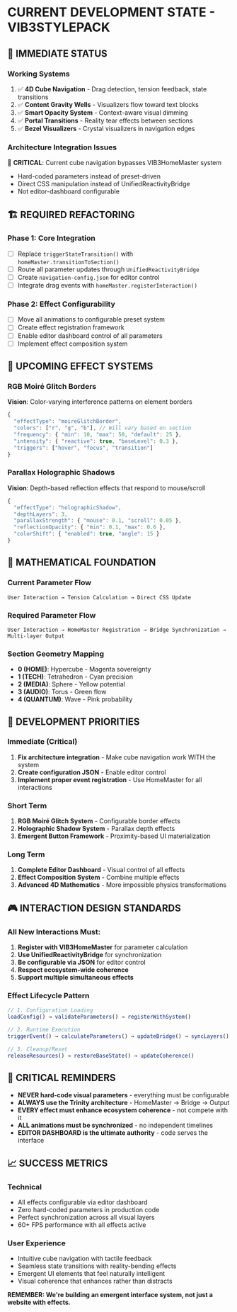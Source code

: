 # CURRENT DEVELOPMENT STATE - VIB3STYLEPACK

## 🎯 **IMMEDIATE STATUS**

### **Working Systems**
1. ✅ **4D Cube Navigation** - Drag detection, tension feedback, state transitions
2. ✅ **Content Gravity Wells** - Visualizers flow toward text blocks  
3. ✅ **Smart Opacity System** - Context-aware visual dimming
4. ✅ **Portal Transitions** - Reality tear effects between sections
5. ✅ **Bezel Visualizers** - Crystal visualizers in navigation edges

### **Architecture Integration Issues**
🚨 **CRITICAL**: Current cube navigation bypasses VIB3HomeMaster system
- Hard-coded parameters instead of preset-driven
- Direct CSS manipulation instead of UnifiedReactivityBridge
- Not editor-dashboard configurable

## 🏗️ **REQUIRED REFACTORING**

### **Phase 1: Core Integration** 
- [ ] Replace `triggerStateTransition()` with `homeMaster.transitionToSection()`
- [ ] Route all parameter updates through `UnifiedReactivityBridge`
- [ ] Create `navigation-config.json` for editor control
- [ ] Integrate drag events with `homeMaster.registerInteraction()`

### **Phase 2: Effect Configurability**
- [ ] Move all animations to configurable preset system
- [ ] Create effect registration framework
- [ ] Enable editor dashboard control of all parameters
- [ ] Implement effect composition system

## 🎨 **UPCOMING EFFECT SYSTEMS**

### **RGB Moiré Glitch Borders**
**Vision**: Color-varying interference patterns on element borders
```javascript
{
  "effectType": "moireGlitchBorder",
  "colors": ["r", "g", "b"], // Will vary based on section
  "frequency": { "min": 10, "max": 50, "default": 25 },
  "intensity": { "reactive": true, "baseLevel": 0.3 },
  "triggers": ["hover", "focus", "transition"]
}
```

### **Parallax Holographic Shadows**
**Vision**: Depth-based reflection effects that respond to mouse/scroll
```javascript
{
  "effectType": "holographicShadow", 
  "depthLayers": 3,
  "parallaxStrength": { "mouse": 0.1, "scroll": 0.05 },
  "reflectionOpacity": { "min": 0.1, "max": 0.6 },
  "colorShift": { "enabled": true, "angle": 15 }
}
```

## 📐 **MATHEMATICAL FOUNDATION**

### **Current Parameter Flow**
```
User Interaction → Tension Calculation → Direct CSS Update
```

### **Required Parameter Flow**  
```
User Interaction → HomeMaster Registration → Bridge Synchronization → Multi-layer Output
```

### **Section Geometry Mapping**
- **0 (HOME)**: Hypercube - Magenta sovereignty
- **1 (TECH)**: Tetrahedron - Cyan precision  
- **2 (MEDIA)**: Sphere - Yellow potential
- **3 (AUDIO)**: Torus - Green flow
- **4 (QUANTUM)**: Wave - Pink probability

## 🔧 **DEVELOPMENT PRIORITIES**

### **Immediate (Critical)**
1. **Fix architecture integration** - Make cube navigation work WITH the system
2. **Create configuration JSON** - Enable editor control
3. **Implement proper event registration** - Use HomeMaster for all interactions

### **Short Term**
1. **RGB Moiré Glitch System** - Configurable border effects
2. **Holographic Shadow System** - Parallax depth effects  
3. **Emergent Button Framework** - Proximity-based UI materialization

### **Long Term**
1. **Complete Editor Dashboard** - Visual control of all effects
2. **Effect Composition System** - Combine multiple effects
3. **Advanced 4D Mathematics** - More impossible physics transformations

## 🎮 **INTERACTION DESIGN STANDARDS**

### **All New Interactions Must:**
1. **Register with VIB3HomeMaster** for parameter calculation
2. **Use UnifiedReactivityBridge** for synchronization
3. **Be configurable via JSON** for editor control
4. **Respect ecosystem-wide coherence** 
5. **Support multiple simultaneous effects**

### **Effect Lifecycle Pattern**
```javascript
// 1. Configuration Loading
loadConfig() → validateParameters() → registerWithSystem()

// 2. Runtime Execution  
triggerEvent() → calculateParameters() → updateBridge() → syncLayers()

// 3. Cleanup/Reset
releaseResources() → restoreBaseState() → updateCoherence()
```

## 🚨 **CRITICAL REMINDERS**

- **NEVER hard-code visual parameters** - everything must be configurable
- **ALWAYS use the Trinity architecture** - HomeMaster → Bridge → Output
- **EVERY effect must enhance ecosystem coherence** - not compete with it
- **ALL animations must be synchronized** - no independent timelines
- **EDITOR DASHBOARD is the ultimate authority** - code serves the interface

## 📈 **SUCCESS METRICS**

### **Technical**
- All effects configurable via editor dashboard
- Zero hard-coded parameters in production code
- Perfect synchronization across all visual layers
- 60+ FPS performance with all effects active

### **User Experience** 
- Intuitive cube navigation with tactile feedback
- Seamless state transitions with reality-bending effects
- Emergent UI elements that feel naturally intelligent
- Visual coherence that enhances rather than distracts

**REMEMBER: We're building an emergent interface system, not just a website with effects.**